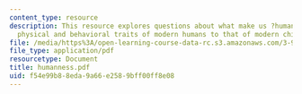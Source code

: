 ```yaml
---
content_type: resource
description: This resource explores questions about what make us ?human? and compares
  physical and behavioral traits of modern humans to that of modern chimps.
file: /media/https%3A/open-learning-course-data-rc.s3.amazonaws.com/3-986-the-human-past-introduction-to-archaeology-fall-2006/f54e99b88eda9a66e2589bff00ff8e08_humanness.pdf
file_type: application/pdf
resourcetype: Document
title: humanness.pdf
uid: f54e99b8-8eda-9a66-e258-9bff00ff8e08
---
```

